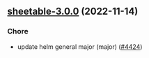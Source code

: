 

## [sheetable-3.0.0](https://github.com/truecharts/charts/compare/sheetable-2.0.0...sheetable-3.0.0) (2022-11-14)

### Chore

- update helm general major (major) ([#4424](https://github.com/truecharts/charts/issues/4424))
  
  